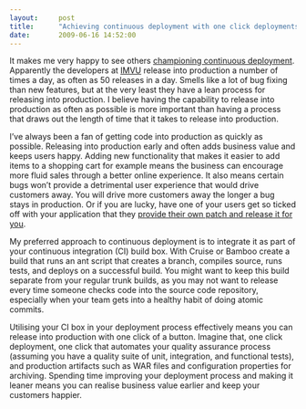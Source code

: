 ```yaml
---
layout:     post
title:      "Achieving continuous deployment with one click deployments"
date:       2009-06-16 14:52:00
---
```


It makes me very happy to see others [championing continuous deployment](http://startuplessonslearned.blogspot.com/2009/06/why-continuous-deployment.html). Apparently the developers at [IMVU](http://www.imvu.com/) release into production a number of times a day, as often as 50 releases in a day. Smells like a lot of bug fixing than new features, but at the very least they have a lean process for releasing into production. I believe having the capability to release into production as often as possible is more important than having a process that draws out the length of time that it takes to release into production.

I’ve always been a fan of getting code into production as quickly as possible. Releasing into production early and often adds business value and keeps users happy. Adding new functionality that makes it easier to add items to a shopping cart for example means the business can encourage more fluid sales through a better online experience. It also means certain bugs won’t provide a detrimental user experience that would drive customers away. You will drive more customers away the longer a bug stays in production. Or if you are lucky, have one of your users get so ticked off with your application that they [provide their own patch and release it for you](http://forum.skype.com/index.php?s=1e6bd318faff0a16bc9bc1987efc79d3&showtopic=310121&st=20&p=1633781&#entry1633781).

My preferred approach to continuous deployment is to integrate it as part of your continuous integration (CI) build box. With Cruise or Bamboo create a build that runs an ant script that creates a branch, compiles source, runs tests, and deploys on a successful build. You might want to keep this build separate from your regular trunk builds, as you may not want to release every time someone checks code into the source code repository, especially when your team gets into a healthy habit of doing atomic commits.

Utilising your CI box in your deployment process effectively means you can release into production with one click of a button. Imagine that, one click deployment, one click that automates your quality assurance process (assuming you have a quality suite of unit, integration, and functional tests), and production artifacts such as WAR files and configuration properties for archiving. Spending time improving your deployment process and making it leaner means you can realise business value earlier and keep your customers happier.

